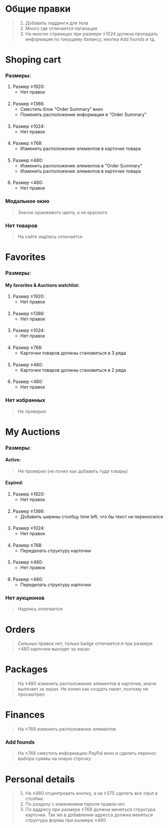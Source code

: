 # **Общие правки**

>1. Добавить паддинги для тела
>2. Много где отличается пагинация
>3. На многих страницах при размере ≥1024 должна пропадать информация по тикущему балансу, кнопка Add founds и тд.

# **Shoping cart**

### Размеры:

1. Размер ≥1920:
    - Нет правок
####
2. Размер ≥1366:
   - Сместить блок "Order Summary" вниз
   - Поменять расположение информации в "Order Summary"
####
3. Размер ≥1024:
    - Нет правок
####
4. Размер ≥768:
    - Изменить расположение элементов в карточке товара
####
5. Размер ≥480:
    - Изменить расположение элементов в "Order Summary"
    - Изменить расположение элементов в карточке товара
####
6. Размер <480:
    - Нет правок


### Модальное окно

> Значок оранжевого цвета, а не красного

### Нет товаров

> На сайте надпись отличается

# **Favorites**

### Размеры:

#### My favorites & Auctions watchlist:

1. Размер ≥1920:
    - Нет правок
####
2. Размер ≥1366:
    - Нет правок
####
3. Размер ≥1024:
   - Нет правок
####
4. Размер ≥768:
    - Карточки товаров должны становиться в 3 ряда
####
5. Размер ≥480:
    - Карточки товаров должны становиться в 2 ряда
####
6. Размер <480:
    - Нет правок

### Нет избранных

> Не проверил

# **My Auctions**

### Размеры:

#### Active:

> Не проверил (не понял как добавить туда товары)

#### Expired:

1. Размер ≥1920:
    - Нет правок
####
2. Размер ≥1366:
    - Добавить ширины столбцу time left, что бы текст не переносился
####
3. Размер ≥1024:
   - Нет правок
####
4. Размер ≥768:
    - Переделать структуру карточки
####
5. Размер ≥480:
    - Нет правок
####
6. Размер <480:
    - Переделать структуру карточки

### Нет аукционов

> Надпись отличается

# **Orders**

> Сильных правок нет, только badge отличается и при размере <480 карточки выходят за экран

# **Packages**

> На ≥480 изменить расположение элементов в карточке, иначе вылезает за экран. Не понял как создать пакет, поэтому не просмотрел

# **Finances**

> На ≥768 изменить расположение элементов

### Add founds

> На ≥768 сместить информацию PayPal вниз и сделать перенос выбора суммы на новую строчку

# **Personal details**

> 1. На ≥480 отцентровать кнопку, а на ≥375 сделать все input в столбик. 
> 2. По разделу с изменением пароля правок нет. 
> 3. По аддресу при размере ≥768 должна меняться структура карточки. Так же в добавлении адресса должна меняться структура формы при размере ≥480